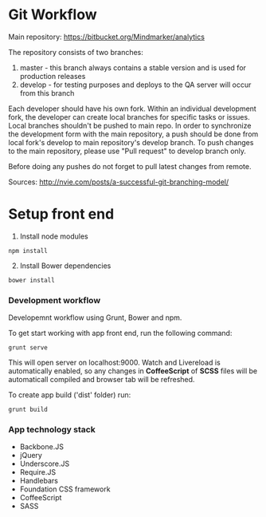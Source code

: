 # Git Workflow

Main repository: https://bitbucket.org/Mindmarker/analytics

The repository consists of two branches:

1. master - this branch always contains a stable version and is used for production releases
2. develop - for testing purposes and deploys to the QA server will occur from this branch

Each developer should have his own fork. Within an individual development fork, the developer can create local branches for specific tasks or issues. Local branches shouldn't be pushed to main repo.
In order to synchronize the development form with the main repository,
a push should be done from local fork's develop to main repository's develop branch.
To push changes to the main repository, please use "Pull request" to develop branch only.

Before doing any pushes do not forget to pull latest changes from remote.

Sources: http://nvie.com/posts/a-successful-git-branching-model/

# Setup front end

1. Install node modules

```npm install```

2. Install Bower dependencies

```bower install```

### Development workflow
Developemnt workflow using Grunt, Bower and npm.

To get start working with app front end, run the following command:

```grunt serve```

This will open server on localhost:9000. Watch and Livereload is automatically enabled, so any changes in **CoffeeScript** of **SCSS** files will be automaticall compiled and browser tab will be refreshed.

To create app build ('dist' folder) run:

```grunt build```

### App technology stack

- Backbone.JS
- jQuery
- Underscore.JS
- Require.JS
- Handlebars
- Foundation CSS framework
- CoffeeScript
- SASS